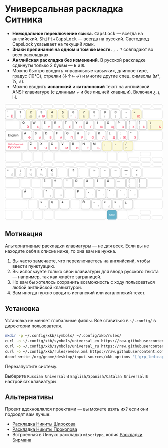 # Универсальная раскладка Ситника

* **Немодальное переключение языка.** <kbd>CapsLock</kbd> — всегда
  на английский. <kbd>Shift</kbd>+<kbd>CapsLock</kbd> — всегда на русский.
  Светодиод CapsLock указывает на текущий язык.
* **Знаки препинания на одном и том же месте.** `,` `.` `?` совпадают во всех
  раскладках.
* **Английская раскладка без изменений.** В русской раскладке сдвинуты только 2 
  буквы — <kbd>Б</kbd> и <kbd>Ю</kbd>.
* Можно быстро вводить «правильные кавычки», длинное тире, градус (10°C),
  стрелки (↓↑←→) и многие другие спец. символы (м², ⅓, ≠).
* Можно вводить **испанский** и **каталонский** текст на английской
  ANSI-клавиатуре (с длинным <kbd>↵</kbd> и без лишней клавиши). Включая ¿, ¡,
  l·l.

<img src="./layout.png" alt="Универсальная раскладка Ситника. Буквы.">

<img src="./layout-special.png" alt="Универсальная раскладка Ситника. Специальные символы.">


## Мотивация

Альтернативные раскладки клавиатуры — не для всех. Если вы не находите себя
в списке ниже, то она вам не нужна.

1. Вы часто замечаете, что переключаетесь на английский,
   чтобы ввести пунктуацию.
2. Вы используете только свои клавиатуры для ввода русского текста —
   например, так как живёте заграницей.
3. Но вам бы хотелось сохранить возможность с ходу пользоваться любой
   английской клавиатурой.
4. Вам иногда нужно вводить испанский или каталонский текст.


## Установка

Установка не меняет глобальные файлы. Всё ставиться в `~/.config/` в директории
пользователя. 

```sh
mkdir -p ~/.config/xkb/symbols/ ~/.config/xkb/rules/
curl -o ~/.config/xkb/symbols/universal_en https://raw.githubusercontent.com/ai/universal-layout/main/universal_en.xkb
curl -o ~/.config/xkb/symbols/universal_ru https://raw.githubusercontent.com/ai/universal-layout/main/universal_ru.xkb
curl -o ~/.config/xkb/rules/evdev.xml https://raw.githubusercontent.com/ai/universal-layout/main/evdev.xml
dconf write /org/gnome/desktop/input-sources/xkb-options "['grp_led:caps', 'lv3:ralt_switch', 'grp:shift_caps_switch']"
```

Перезапустите систему.

Выберите `Russian Universal` и `English/Spanish/Catalan Universal` в настройках клавиатуры.


## Альтернативы

Проект вдохновлялся проектами — вы можете взять их? если они подходят вам лучше:
* [Раскладка Никиты Широкова](https://github.com/braindefender/universal-layout)
* [Раскладка Никиты Прокопова](https://github.com/tonsky/Universal-Layout)
* Встроенная в Линукс раскладка `misc:typo`, копия [Раскладки Бирмана](https://ilyabirman.ru/typography-layout/)